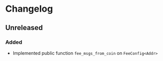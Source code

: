 # Changelog

## Unreleased

### Added

- Implemented public function `fee_msgs_from_coin` on `FeeConfig<Addr>`
